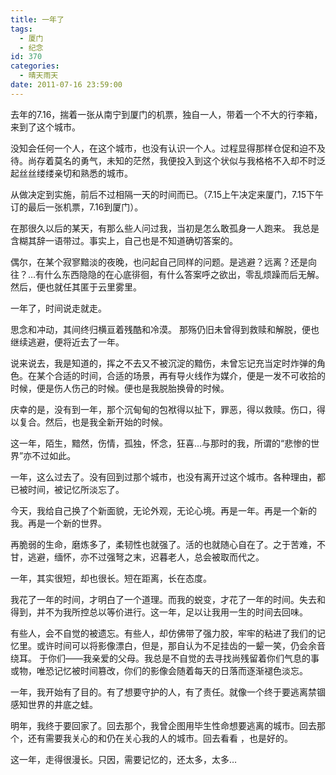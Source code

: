 ```yaml
---
title: 一年了
tags:
  - 厦门
  - 纪念
id: 370
categories:
  - 晴天雨天
date: 2011-07-16 23:59:00
---
```


 去年的7.16，揣着一张从南宁到厦门的机票，独自一人，带着一个不大的行李箱，来到了这个城市。

 没知会任何一个人，在这个城市，也没有认识一个人。过程显得那样仓促和迫不及待。尚存着莫名的勇气，未知的茫然，我便投入到这个状似与我格格不入却不时泛起丝丝缕缕亲切和熟悉的城市。
 <!--more-->

 从做决定到实施，前后不过相隔一天的时间而已。（7.15上午决定来厦门，7.15下午订的最后一张机票，7.16到厦门）。

 在那很久以后的某天，有那么些人问过我，当初是怎么敢孤身一人跑来。 我总是含糊其辞一语带过。事实上，自己也是不知道确切答案的。

 偶尔，在某个寂寥黯淡的夜晚，也问起自己同样的问题。是逃避？远离？还是向往？…有什么东西隐隐的在心底徘徊，有什么答案呼之欲出，零乱烦躁而后无解。然后，便也就任其匿于云里雾里。

 一年了，时间说走就走。

 思念和冲动，其间终归横亘着残酷和冷漠。 那殇仍旧未曾得到救赎和解脱，便也继续逃避，便将近去了一年。

 说来说去，我是知道的，挥之不去又不被沉淀的黯伤，未曾忘记充当定时炸弹的角色。在某个合适的时间，合适的场景，再有导火线作为媒介，便是一发不可收拾的时候，便是伤人伤己的时候。便也是我脱胎换骨的时候。

 庆幸的是，没有到一年，那个沉甸甸的包袱得以扯下，罪恶，得以救赎。伤口，得以复合。然后，也是我全新开始的时候。

 这一年，陌生，黯然，伤情，孤独，怀念，狂喜…与那时的我，所谓的“悲惨的世界”亦不过如此。

 一年，这么过去了。没有回到过那个城市，也没有离开过这个城市。各种理由，都已被时间，被记忆所淡忘了。

 今天，我给自己换了个新面貌，无论外观，无论心境。再是一年。再是一个新的我。再是一个新的世界。

 再脆弱的生命，磨炼多了，柔韧性也就强了。活的也就随心自在了。之于苦难，不甘，逃避，缅怀，亦不过强弩之末，迟暮老人，总会被取而代之。

 一年，其实很短，却也很长。短在距离，长在态度。

 我花了一年的时间，才明白了一个道理。而我的蜕变，才花了一年的时间。失去和得到，并不为我所控总以等价进行。这一年，足以让我用一生的时间去回味。

 有些人，会不自觉的被遗忘。有些人，却仿佛带了强力胶，牢牢的粘进了我们的记忆里。或许时间可以将影像漂白，但是，那自认为不足挂齿的一颦一笑，仍会余音绕耳。 于你们——我亲爱的父母。我总是不自觉的去寻找尚残留着你们气息的事或物，唯恐记忆被时间篡改，你们的影像会随着每天的日落而逐渐褪色淡忘。

 一年，我开始有了目的。有了想要守护的人，有了责任。就像一个终于要逃离禁锢感知世界的井底之蛙。

 明年，我终于要回家了。回去那个，我曾企图用毕生性命想要逃离的城市。回去那个，还有需要我关心的和仍在关心我的人的城市。回去看看 ，也是好的。

 这一年，走得很漫长。只因，需要记忆的，还太多，太多…
